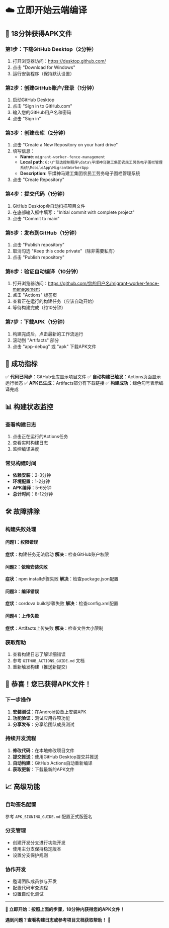 # ☁️ 立即开始云端编译

## 🚀 18分钟获得APK文件

### 第1步：下载GitHub Desktop（2分钟）
1. 打开浏览器访问：https://desktop.github.com/
2. 点击 "Download for Windows"
3. 运行安装程序（保持默认设置）

### 第2步：创建GitHub账户/登录（1分钟）
1. 启动GitHub Desktop
2. 点击 "Sign in to GitHub.com"
3. 输入您的GitHub用户名和密码
4. 点击 "Sign in"

### 第3步：创建仓库（2分钟）
1. 点击 "Create a New Repository on your hard drive"
2. 填写信息：
   - **Name**: `migrant-worker-fence-management`
   - **Local path**: `G:\广联达控制程序\data\平煤神马建工集团农民工劳务电子围栏管理系统\MobileApp\MigrantWorkerApp`
   - **Description**: 平煤神马建工集团农民工劳务电子围栏管理系统
3. 点击 "Create Repository"

### 第4步：提交代码（1分钟）
1. GitHub Desktop会自动扫描项目文件
2. 在底部输入框中填写："Initial commit with complete project"
3. 点击 "Commit to main"

### 第5步：发布到GitHub（1分钟）
1. 点击 "Publish repository"
2. 取消勾选 "Keep this code private"（除非需要私有）
3. 点击 "Publish repository"

### 第6步：验证自动编译（10分钟）
1. 打开浏览器访问：https://github.com/您的用户名/migrant-worker-fence-management
2. 点击 "Actions" 标签页
3. 查看正在运行的构建任务（应该自动开始）
4. 等待构建完成（约10分钟）

### 第7步：下载APK（1分钟）
1. 构建完成后，点击最新的工作流运行
2. 滚动到 "Artifacts" 部分
3. 点击 "app-debug" 或 "apk" 下载APK文件

## 🎯 成功指标

✅ **代码已同步**：GitHub仓库显示项目文件
✅ **自动构建已触发**：Actions页面显示运行状态
✅ **APK已生成**：Artifacts部分有下载链接
✅ **构建成功**：绿色勾号表示编译完成

## 📊 构建状态监控

### 查看构建日志
1. 点击正在运行的Actions任务
2. 查看实时构建日志
3. 监控编译进度

### 常见构建时间
- **依赖安装**：2-3分钟
- **环境配置**：1-2分钟
- **APK编译**：5-6分钟
- **总计时间**：8-12分钟

## 🛠️ 故障排除

### 构建失败处理

#### 问题1：权限错误
**症状**：构建任务无法启动
**解决**：检查GitHub账户权限

#### 问题2：依赖安装失败
**症状**：npm install步骤失败
**解决**：检查package.json配置

#### 问题3：编译错误
**症状**：cordova build步骤失败
**解决**：检查config.xml配置

#### 问题4：上传失败
**症状**：Artifacts上传失败
**解决**：检查文件大小限制

### 获取帮助
1. 查看构建日志了解详细错误
2. 参考 `GITHUB_ACTIONS_GUIDE.md` 文档
3. 重新触发构建（推送新提交）

## 🎉 恭喜！您已获得APK文件！

### 下一步操作
1. **安装测试**：在Android设备上安装APK
2. **功能验证**：测试应用各项功能
3. **分享发布**：分享给团队成员测试

### 持续开发流程
1. **修改代码**：在本地修改项目文件
2. **提交推送**：使用GitHub Desktop提交并推送
3. **自动构建**：GitHub Actions自动重新编译
4. **获取更新**：下载最新的APK文件

## 📈 高级功能

### 自动签名配置
参考 `APK_SIGNING_GUIDE.md` 配置正式版签名

### 分支管理
- 创建开发分支进行功能开发
- 使用主分支保持稳定版本
- 设置分支保护规则

### 协作开发
- 邀请团队成员参与开发
- 配置代码审查流程
- 设置自动化测试

---

**🚀 立即开始：按照上面的步骤，18分钟内获得您的APK文件！**

**遇到问题？查看构建日志或参考项目文档获取帮助！** 💪